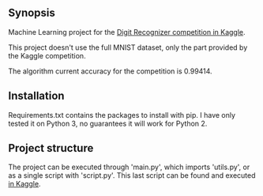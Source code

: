## Synopsis

Machine Learning project for the [Digit Recognizer competition in Kaggle](https://www.kaggle.com/c/digit-recognizer).

This project doesn't use the full MNIST dataset, only the part provided by the Kaggle competition.

The algorithm current accuracy for the competition is 0.99414.

## Installation

Requirements.txt contains the packages to install with pip. I have only tested it on Python 3, no guarantees it will work for Python 2.

## Project structure

The project can be executed through 'main.py', which imports 'utils.py', or as a single script with 'script.py'. This last script can be found and executed [in Kaggle](https://www.kaggle.com/fray88/cnn-for-mnist-script).
